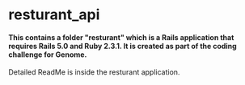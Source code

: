 # resturant_api

#### This contains a folder "resturant" which is a Rails application that requires Rails 5.0 and Ruby 2.3.1. It is created as part of the coding challenge for Genome.

Detailed ReadMe is inside the resturant application.

